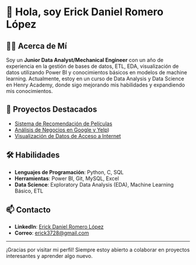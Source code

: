 # 👋 Hola, soy Erick Daniel Romero López

## 🧑‍💻 Acerca de Mí

Soy un **Junior Data Analyst/Mechanical Engineer** con un año de experiencia en la gestión de bases de datos, ETL, EDA, visualización de datos utilizando Power BI y conocimientos básicos en modelos de machine learning. Actualmente, estoy en un curso de Data Analysis y Data Science en Henry Academy, donde sigo mejorando mis habilidades y expandiendo mis conocimientos.

## 🚀 Proyectos Destacados

- [Sistema de Recomendación de Películas](https://github.com/erickdrl/ProyectoIndividual1)
- [Análisis de Negocios en Google y Yelp](https://github.com/FSanchezB/Proyecto-Google-Yelp-Henry-))
- [Visualización de Datos de Acceso a Internet](https://github.com/erickdrl/ProyectoIndividual2)

## 🛠️ Habilidades

- **Lenguajes de Programación**: Python, C, SQL
- **Herramientas**: Power BI, Git, MySQL, Excel
- **Data Science**: Exploratory Data Analysis (EDA), Machine Learning Básico, ETL

## 📫 Contacto

- **LinkedIn**: [Erick Daniel Romero López](www.linkedin.com/in/erick-daniel-romero-lópez-183488246)
- **Correo**: erick3728@gmail.com

---

¡Gracias por visitar mi perfil! Siempre estoy abierto a colaborar en proyectos interesantes y aprender algo nuevo.
